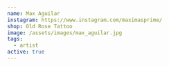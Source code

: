 ```yaml
---
name: Max Aguilar
instagram: https://www.instagram.com/maximasprime/
shop: Old Rose Tattoo
image: /assets/images/max_aguilar.jpg
tags:
  - artist
active: true
---
```

